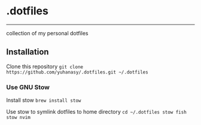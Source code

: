 # .dotfiles
---
collection of my personal dotfiles

## Installation
Clone this repository 
`
git clone https://github.com/yuhanasy/.dotfiles.git ~/.dotfiles
`

### Use GNU Stow
Install stow
`brew install stow`

Use stow to symlink dotfiles to home directory
`
cd ~/.dotfiles
stow fish
stow nvim
`
